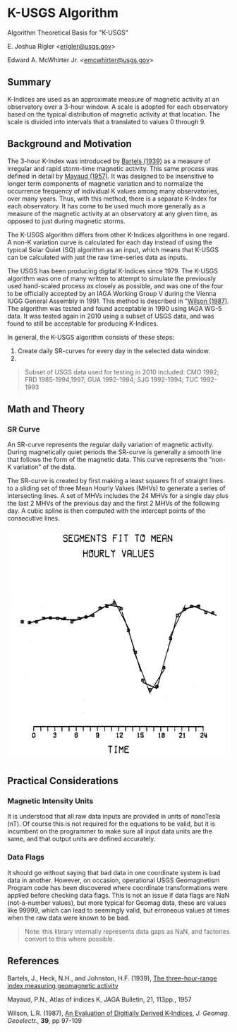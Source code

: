 # K-USGS Algorithm #
Algorithm Theoretical Basis for "K-USGS"

E. Joshua Rigler &lt;[erigler@usgs.gov](mailto:erigler@usgs.gov)&gt;

Edward A. McWhirter Jr. &lt;[emcwhirter@usgs.gov](mailto:emcwhirter@usgs.gov)&gt;


## Summary ##

K-Indices are used as an approximate measure of magnetic activity at an observatory over a 3-hour window. A scale is adopted for each observatory based on the typical distribution of magnetic activity at that location. The scale is divided into intervals that a translated to values 0 through 9.


## Background and Motivation ##

The 3-hour K-Index was introduced by [Bartels (1939)](#bartels-1939) as a measure of irregular and rapid storm-time magnetic activity. This same process was defined in detail by [Mayaud (1957)](#mayaud-1957). It was designed to be insensitive to longer term components of magnetic variation and to normalize the occurrence frequency of individual K values among many observatories, over many years. Thus, with this method, there is a separate K-Index for each observatory. It has come to be used much more generally as a measure of the magnetic activity at an observatory at any given time, as opposed to just during magnetic storms.


The K-USGS algorithm differs from other K-Indices algorithms in one regard. A non-K variation curve is calculated for each day instead of using the typical Solar Quiet (SQ) algorithm as an input, which means that K-USGS can be calculated with just the raw time-series data as inputs.

The USGS has been producing digital K-Indices since 1979. The K-USGS algorithm was one of many written to attempt to simulate the previously used hand-scaled process as closely as possible, and was one of the four to be officially accepted by an IAGA Working Group V during the Vienna IUGG General Assembly in 1991. This method is described in "[Wilson (1987)](#wilson-1987). The algorithm was tested and found acceptable in 1990 using IAGA WG-5 data. It was tested again in 2010 using a subset of USGS data, and was found to still be acceptable for producing K-Indices.

In general, the K-USGS algorithm consists of these steps:
 1. Create daily SR-curves for every day in the selected data window.
 2.

> Subset of USGS data used for testing in 2010 included:
> CMO 1992; FRD 1985-1994,1997; GUA 1992-1994; SJG 1992-1994; TUC 1992-1993


## Math and Theory ##

### SR Curve ###

An SR-curve represents the regular daily variation of magnetic activity. During magnetically quiet periods the SR-curve is generally a smooth line that follows the form of the magnetic data. This curve represents the “non-K variation” of the data.

The SR-curve is created by first making a least squares fit of straight lines to a sliding set of three Mean Hourly Values (MHVs) to generate a series of intersecting lines. A set of MHVs includes the 24 MHVs for a single day plus the last 2 MHVs of the previous day and the first 2 MHVs of the following day. A cubic spline is then computed with the intercept points of the consecutive lines.

![Segments fit to Mean Hourly Values](images/K-USGS_SR-Curve.png)


## Practical Considerations ##

### Magnetic Intensity Units ###

It is understood that all raw data inputs are provided in units of nanoTesla (nT). Of course this is not required for the equations to be valid, but it is incumbent on the programmer to make sure all input data units are the same, and that output units are defined accurately.

### Data Flags ###

It should go without saying that bad data in one coordinate system is bad data in another. However, on occasion, operational USGS Geomagnetism Program code has been discovered where coordinate transformations were applied before checking data flags. This is not an issue if data flags are NaN (not-a-number values), but more typical for Geomag data, these are values like 99999, which can lead to seemingly valid, but erroneous values at times when the raw data were known to be bad.

> Note: this library internally represents data gaps as NaN, and factories
> convert to this where possible.

## References ##

Bartels, J., Heck, N.H., and Johnston, H.F. (1939), [The three-hour-range index measuring geomagnetic activity](http://onlinelibrary.wiley.com/doi/10.1029/TE044i004p00411/abstract) <a name=bartels-1939”></a>

Mayaud, P.N., Atlas of indices K, JAGA Bulletin, 21, 113pp., 1957<a name="mayaud-1957"></a>

Wilson, L.R. (1987), [An Evaluation of Digitially Derived K-Indices](https://www.jstage.jst.go.jp/article/jgg1949/39/2/39_2_97/_article),
  *J. Geomag. Geoelectr.*, **39**, pp 97-109 <a name="wilson-1987"></a>
